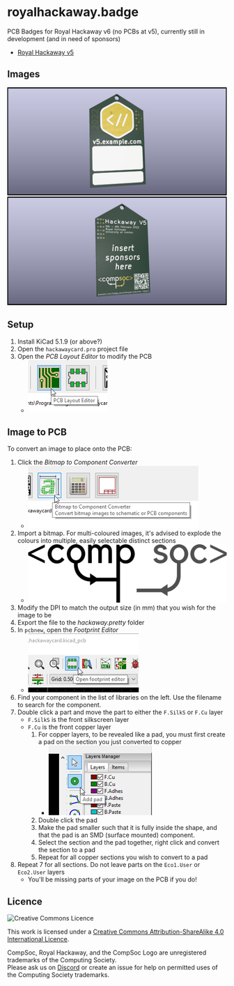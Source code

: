 # royalhackaway.badge

PCB Badges for Royal Hackaway v6 (no PCBs at v5), currently still in development (and in need of sponsors)

- [Royal Hackaway v5](https://royalhackaway.com/events/hackawayv5/)

## Images

![Front of the PCB](.github/front.png)  
![Back of the PCB](.github/back.png)

## Setup

1. Install KiCad 5.1.9 (or above?)
2. Open the `hackawaycard.pro` project file
3. Open the _PCB Layout Editor_ to modify the PCB
    - !["PCB Layout Editor" button](.github/editor_button.png)

## Image to PCB

To convert an image to place onto the PCB:

1. Click the _Bitmap to Component Converter_
    - !["Bitmap to Component Converter" button](.github/convert_button.png)
2. Import a bitmap. For multi-coloured images, it's advised to explode the colours into multiple, easily selectable distinct sections
    - ![Exploded bitmap](bitmaps/compsoc_split.png)
3. Modify the DPI to match the output size (in mm) that you wish for the image to be
4. Export the file to the _hackaway.pretty_ folder
5. In `pcbnew`, open the _Footprint Editor_
    - ![Footprint Editor button](.github/footprint_button.png)
6. Find your component in the list of libraries on the left.
   Use the filename to search for the component.
7. Double click a part and move the part to either the `F.SilkS` or `F.Cu` layer
    - `F.SilkS` is the front silkscreen layer
    - `F.Cu` is the front copper layer
        1. For copper layers, to be revealed like a pad, you must first create a pad on the section you just converted to copper
            - ![Pad button](.github/pad_button.png)
        2. Double click the pad
        3. Make the pad smaller such that it is fully inside the shape, and that the pad is an SMD (surface mounted) component.
        4. Select the section and the pad together, right click and convert the section to a pad
        5. Repeat for all copper sections you wish to convert to a pad
8. Repeat 7 for all sections. Do not leave parts on the `Eco1.User` or `Eco2.User` layers
    - You'll be missing parts of your image on the PCB if you do!

## Licence

![Creative Commons Licence](https://i.creativecommons.org/l/by-sa/4.0/88x31.png)

This work is licensed under a [Creative Commons Attribution-ShareAlike 4.0 International Licence](LICENCE).

CompSoc, Royal Hackaway, and the CompSoc Logo are unregistered trademarks of the Computing Society.  
Please ask us on [Discord](https://dc.cmpsc.uk/) or create an issue for help on permitted uses of the Computing Society trademarks.
